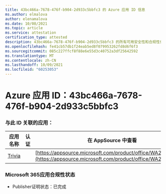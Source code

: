 ```yaml
---
title: 43bc466a-7678-476f-b904-2d933c5bbfc3 的 Azure 应用 ID 信息
ms.author: elmalova
author: elenamalova
ms.date: 10/08/2021
ms.topic: article
ms.service: attestation
certification_type: attested
description: 43bc466a-7678-476f-b904-2d933c5bbfc3 的所有可用安全性和合规性信息。
ms.openlocfilehash: fe41cb57db1f24eab5ed8f079953262fd8d6f6f3
ms.sourcegitcommit: 085c227ffcf8f88e6e55d3c40752a3df25642592
ms.translationtype: MT
ms.contentlocale: zh-CN
ms.lasthandoff: 10/09/2021
ms.locfileid: "60253053"
---
```

# <a name="azure-app-id-43bc466a-7678-476f-b904-2d933c5bbfc3"></a>Azure 应用 ID：43bc466a-7678-476f-b904-2d933c5bbfc3


### <a name="apps-associated-with-this-id"></a>与此 ID 关联的应用：
| **应用名称** | **认证** | **在 AppSource 中查看** |
|--------------|---------------|-----------------------|
| [Trivia](https://docs.microsoft.com/microsoft-365-app-certification/forward/WA200001956) |  | [https://appsource.microsoft.com/product/office/WA200001956](https://appsource.microsoft.com/product/office/WA200001956) |

### <a name="microsoft-365-app-compliance-status"></a>Microsoft 365应用合规性状态
- Publisher证明状态：已完成
